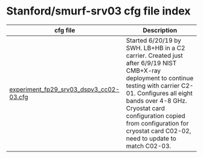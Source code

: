 # Stanford/smurf-srv03 cfg file index

| cfg file                                                                                   | Description                                            |
| ------------------------------------------------------------------------------------------ | ------------------------------------------------------ |
| [experiment_fp29_srv03_dspv3_cc02-03.cfg](experiment_fp29_srv03_dspv3_cc02-03.cfg)         | Started 6/20/19 by SWH. LB+HB in a C2 carrier.  Created just after 6/9/19 NIST CMB+X-ray deployment to continue testing with carrier C2-01.  Configures all eight bands over 4-8 GHz.  Cryostat card configuration copied from configuration for cryostat card C02-02, need to update to match C02-03.         |